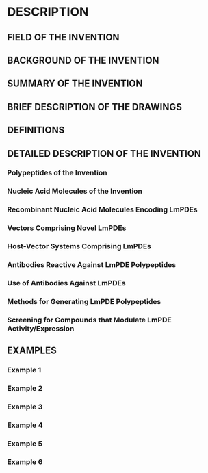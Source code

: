 # DESCRIPTION

## FIELD OF THE INVENTION

## BACKGROUND OF THE INVENTION

## SUMMARY OF THE INVENTION

## BRIEF DESCRIPTION OF THE DRAWINGS

## DEFINITIONS

## DETAILED DESCRIPTION OF THE INVENTION

### Polypeptides of the Invention

### Nucleic Acid Molecules of the Invention

### Recombinant Nucleic Acid Molecules Encoding LmPDEs

### Vectors Comprising Novel LmPDEs

### Host-Vector Systems Comprising LmPDEs

### Antibodies Reactive Against LmPDE Polypeptides

### Use of Antibodies Against LmPDEs

### Methods for Generating LmPDE Polypeptides

### Screening for Compounds that Modulate LmPDE Activity/Expression

## EXAMPLES

### Example 1

### Example 2

### Example 3

### Example 4

### Example 5

### Example 6

